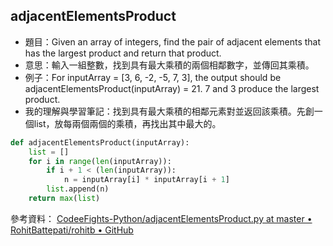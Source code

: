 ## adjacentElementsProduct
* 題目：Given an array of integers, find the pair of adjacent elements that has the largest product and return that product.
* 意思：輸入一組整數，找到具有最大乘積的兩個相鄰數字，並傳回其乘積。
* 例子：For inputArray = [3, 6, -2, -5, 7, 3], the output should be adjacentElementsProduct(inputArray) = 21. 7 and 3 produce the largest product.
* 我的理解與學習筆記：找到具有最大乘積的相鄰元素對並返回該乘積。先創一個list，放每兩個兩個的乘積，再找出其中最大的。
```Python
def adjacentElementsProduct(inputArray):
    list = []
    for i in range(len(inputArray)):
        if i + 1 < (len(inputArray)):
            n = inputArray[i] * inputArray[i + 1]
        list.append(n)
    return max(list)
```
參考資料：
[CodeeFights-Python/adjacentElementsProduct.py at master • RohitBattepati/rohitb • GitHub](https://github.com/RohitBattepati/CodeeFights-Python/blob/master/adjacentElementsProduct.py)
